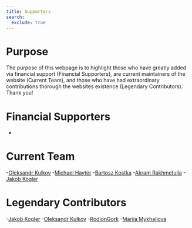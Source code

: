 ```yaml
---
title: Supporters
search:
  exclude: true
---
```

# Purpose

The purpose of this webpage is to highlight those who have greatly added via financial support (Financial Supporters), are current maintainers of the website (Current Team), and those who have had extraordinary contributions thorough the websites existence (Legendary Contributors). Thank you!

# Financial Supporters
-

# Current Team
-[Oleksandr Kulkov](https://github.com/adamant-pwn)
-[Michael Hayter](https://github.com/mhayter)
-[Bartosz Kostka](https://github.com/Kostero)
-[Akram Rakhmetulla](https://github.com/spike1236)
-[Jakob Kogler](https://github.com/jakobkogler)


# Legendary Contributors
-[Jakob Kogler](https://github.com/jakobkogler)
-[Oleksandr Kulkov](https://github.com/adamant-pwn)
-[RodionGork](https://github.com/RodionGork)
-[Mariia Mykhailova](https://github.com/tcNickolas)